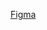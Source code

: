 [Figma](https://www.figma.com/file/89yJb5wYJG8Sb2riq2lgpb/ReadEra?type=design&node-id=0-1&mode=design&t=CNVOLbBk5vnuyHZp-0)
